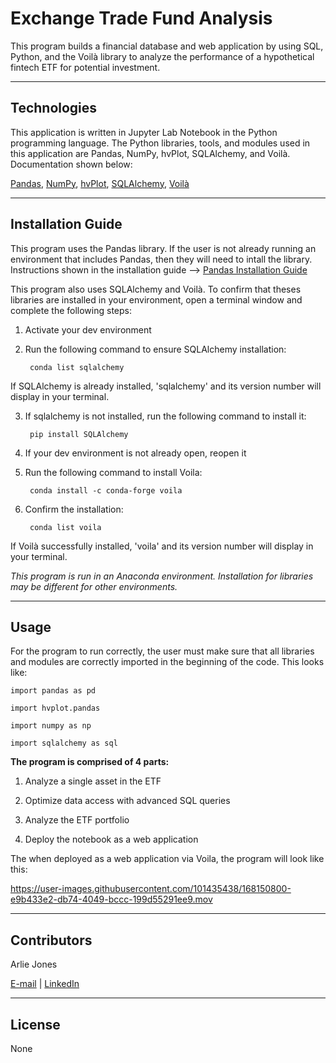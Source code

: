 # Exchange Trade Fund Analysis

This program builds a financial database and web application by using SQL, Python, and the Voilà library to analyze the performance of a hypothetical fintech ETF for potential investment.

----

## Technologies
This application is written in Jupyter Lab Notebook in the Python programming language. The Python libraries, tools, and modules used in this application are Pandas, NumPy, hvPlot, SQLAlchemy, and Voilà. Documentation shown below:

[Pandas](https://pandas.pydata.org/docs/index.html), [NumPy](https://numpy.org/doc/), [hvPlot](https://hvplot.holoviz.org/), [SQLAlchemy](https://docs.sqlalchemy.org/en/14/), [Voilà](https://voila.readthedocs.io/en/stable/)

----

## Installation Guide
This program uses the Pandas library. If the user is not already running an environment that includes Pandas, then they will need to intall the library. Instructions shown in the installation guide --> [Pandas Installation Guide](https://pandas.pydata.org/docs/getting_started/install.html)

This program also uses SQLAlchemy and Voilà. To confirm that theses libraries are installed in your environment, open a terminal window and complete the following steps:

1. Activate your dev environment

2. Run the following command to ensure SQLAlchemy installation:

        conda list sqlalchemy
        
If SQLAlchemy is already installed, 'sqlalchemy' and its version number will display in your terminal. 

3. If sqlalchemy is not installed, run the following command to install it:

        pip install SQLAlchemy
       
4. If your dev environment is not already open, reopen it

5. Run the following command to install Voila:

        conda install -c conda-forge voila
        
6. Confirm the installation:
    
        conda list voila
        
If Voilà successfully installed, 'voila' and its version number will display in your terminal.
    
*This program is run in an Anaconda environment. Installation for libraries may be different for other environments.*

----

## Usage
For the program to run correctly, the user must make sure that all libraries and modules are correctly imported in the beginning of the code. This looks like:

    import pandas as pd
    
    import hvplot.pandas

    import numpy as np
    
    import sqlalchemy as sql


**The program is comprised of 4 parts:**

1. Analyze a single asset in the ETF

2. Optimize data access with advanced SQL queries

3. Analyze the ETF portfolio

4. Deploy the notebook as a web application

The when deployed as a web application via Voila, the program will look like this:

https://user-images.githubusercontent.com/101435438/168150800-e9b433e2-db74-4049-bccc-199d55291ee9.mov


----

## Contributors

Arlie Jones

[E-mail](arliejones98@gmail.com)  |  [LinkedIn](https://www.linkedin.com/in/arlie-jones-020092159/)

----

## License

None
